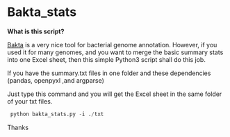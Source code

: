# Bakta_stats

**What is this script?**

[Bakta](https://github.com/oschwengers/bakta) is a very nice tool for bacterial genome annotation. However, if you used it for many genomes, and you want to merge the basic summary stats  into one Excel sheet, then this simple Python3 script shall do this job.

If you have the summary.txt files in one folder and these dependencies (pandas, openpyxl ,and argparse)

Just type this command and you will get the Excel sheet in the same folder of your txt files.

```python
 python bakta_stats.py -i ./txt
```

Thanks
